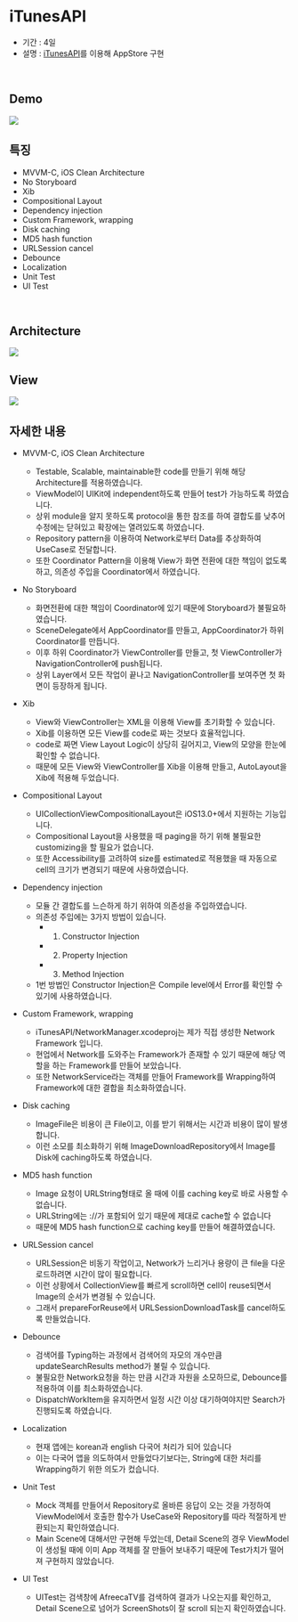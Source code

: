 # iTunesAPI

- 기간 : 4일
- 설명 : [iTunesAPI](https://affiliate.itunes.apple.com/resources/documentation/itunes-store-web-service-search-api/)를 이용해 AppStore 구현

<br>

## Demo

<img src="./imageFiles/Demo.gif">

<br>

## 특징

- MVVM-C, iOS Clean Architecture
- No Storyboard
- Xib
- Compositional Layout
- Dependency injection
- Custom Framework, wrapping
- Disk caching
- MD5 hash function
- URLSession cancel
- Debounce
- Localization
- Unit Test
- UI Test

<br>

## Architecture

<img src="https://i.imgur.com/VOB9gHo.jpg">

<br>

## View

<img src="https://i.imgur.com/TjDgBS7.jpg">

<br>

## 자세한 내용

- MVVM-C, iOS Clean Architecture

    - Testable, Scalable, maintainable한 code를 만들기 위해 해당 Architecture를 적용하였습니다.
    - ViewModel이 UIKit에 independent하도록 만들어 test가 가능하도록 하였습니다.
    - 상위 module을 알지 못하도록 protocol을 통한 참조를 하여 결합도를 낮추어 수정에는 닫혀있고 확장에는 열려있도록 하였습니다.
    - Repository pattern을 이용하여 Network로부터 Data를 추상화하여 UseCase로 전달합니다.
    - 또한 Coordinator Pattern을 이용해 View가 화면 전환에 대한 책임이 없도록 하고, 의존성 주입을 Coordinator에서 하였습니다.

- No Storyboard

    - 화면전환에 대한 책임이 Coordinator에 있기 때문에 Storyboard가 불필요하였습니다.
    - SceneDelegate에서 AppCoordinator를 만들고, AppCoordinator가 하위 Coordinator를 만듭니다.
    - 이후 하위 Coordinator가 ViewController를 만들고, 첫 ViewController가 NavigationController에 push됩니다.
    - 상위 Layer에서 모든 작업이 끝나고 NavigationController를 보여주면 첫 화면이 등장하게 됩니다.

- Xib

    - View와 ViewController는 XML을 이용해 View를 초기화할 수 있습니다.
    - Xib를 이용하면 모든 View를 code로 짜는 것보다 효율적입니다.
    - code로 짜면 View Layout Logic이 상당히 길어지고, View의 모양을 한눈에 확인할 수 없습니다.
    - 때문에 모든 View와 ViewController를 Xib을 이용해 만들고, AutoLayout을 Xib에 적용해 두었습니다.

- Compositional Layout

    - UICollectionViewCompositionalLayout은 iOS13.0+에서 지원하는 기능입니다.
    - Compositional Layout을 사용했을 때 paging을 하기 위해 불필요한 customizing을 할 필요가 없습니다.
    - 또한 Accessibility를 고려하여 size를 estimated로 적용했을 때 자동으로 cell의 크기가 변경되기 때문에 사용하였습니다.

- Dependency injection

    - 모듈 간 결합도를 느슨하게 하기 위하여 의존성을 주입하였습니다.
    - 의존성 주입에는 3가지 방법이 있습니다.
        - 1. Constructor Injection
        - 2. Property Injection
        - 3. Method Injection
    - 1번 방법인 Constructor Injection은 Compile level에서 Error를 확인할 수 있기에 사용하였습니다.
    
- Custom Framework, wrapping

    - iTunesAPI/NetworkManager.xcodeproj는 제가 직접 생성한 Network Framework 입니다.
    - 현업에서 Network를 도와주는 Framework가 존재할 수 있기 때문에 해당 역할을 하는 Framework를 만들어 보았습니다.
    - 또한 NetworkService라는 객체를 만들어 Framework를 Wrapping하여 Framework에 대한 결합을 최소화하였습니다.

- Disk caching

    - ImageFile은 비용이 큰 File이고, 이를 받기 위해서는 시간과 비용이 많이 발생합니다.
    - 이런 소모를 최소화하기 위해 ImageDownloadRepository에서 Image를 Disk에 caching하도록 하였습니다.

- MD5 hash function

    - Image 요청이 URLString형태로 올 때에 이를 caching key로 바로 사용할 수 없습니다.
    - URLString에는 ://가 포함되어 있기 때문에 제대로 cache할 수 없습니다
    - 때문에 MD5 hash function으로 caching key를 만들어 해결하였습니다.

- URLSession cancel

    - URLSession은 비동기 작업이고, Network가 느리거나 용량이 큰 file을 다운로드하려면 시간이 많이 필요합니다.
    - 이런 상황에서 CollectionView를 빠르게 scroll하면 cell이 reuse되면서 Image의 순서가 변경될 수 있습니다.
    - 그래서 prepareForReuse에서 URLSessionDownloadTask를 cancel하도록 만들었습니다.

- Debounce

    - 검색어를 Typing하는 과정에서 검색어의 자모의 개수만큼 updateSearchResults method가 불릴 수 있습니다.
    - 불필요한 Network요청을 하는 만큼 시간과 자원을 소모하므로, Debounce를 적용하여 이를 최소화하였습니다.
    - DispatchWorkItem을 유지하면서 일정 시간 이상 대기하여야지만 Search가 진행되도록 하였습니다.

- Localization

    - 현재 앱에는 korean과 english 다국어 처리가 되어 있습니다
    - 이는 다국어 앱을 의도하여서 만들었다기보다는, String에 대한 처리를 Wrapping하기 위한 의도가 컸습니다.

- Unit Test

    - Mock 객체를 만들어서 Repository로 올바른 응답이 오는 것을 가정하여 ViewModel에서 호출한 함수가 UseCase와 Repository를 따라 적절하게 반환되는지 확인하였습니다.
    - Main Scene에 대해서만 구현해 두었는데, Detail Scene의 경우 ViewModel이 생성될 때에 이미 App 객체를 잘 만들어 보내주기 때문에 Test가치가 떨어져 구현하지 않았습니다.

- UI Test

    - UITest는 검색창에 AfreecaTV를 검색하여 결과가 나오는지를 확인하고, Detail Scene으로 넘어가 ScreenShots이 잘 scroll 되는지 확인하였습니다.
